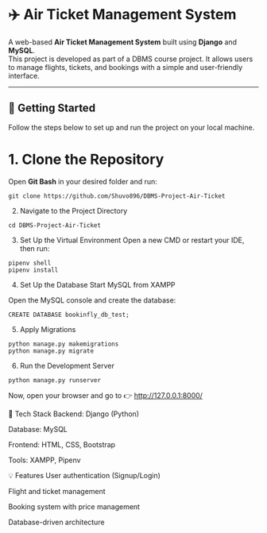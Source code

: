 # ✈️ Air Ticket Management System

A web-based **Air Ticket Management System** built using **Django** and **MySQL**.  
This project is developed as part of a DBMS course project. It allows users to manage flights, tickets, and bookings with a simple and user-friendly interface.

---

## 🚀 Getting Started

Follow the steps below to set up and run the project on your local machine.

# 1. Clone the Repository
Open **Git Bash** in your desired folder and run:
```
git clone https://github.com/Shuvo896/DBMS-Project-Air-Ticket
```
2. Navigate to the Project Directory

```
cd DBMS-Project-Air-Ticket
```
3. Set Up the Virtual Environment
Open a new CMD or restart your IDE, then run:
```
pipenv shell
pipenv install
```
4. Set Up the Database
Start MySQL from XAMPP

Open the MySQL console and create the database:
```
CREATE DATABASE bookinfly_db_test;
```
5. Apply Migrations
```
python manage.py makemigrations
python manage.py migrate
```
6. Run the Development Server
```
python manage.py runserver
```
Now, open your browser and go to 👉 http://127.0.0.1:8000/

📂 Tech Stack
Backend: Django (Python)

Database: MySQL

Frontend: HTML, CSS, Bootstrap

Tools: XAMPP, Pipenv

💡 Features
User authentication (Signup/Login)

Flight and ticket management

Booking system with price management

Database-driven architecture

